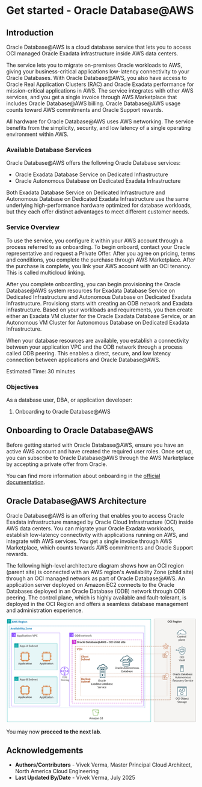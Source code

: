 
# Get started - Oracle Database@AWS

## Introduction

Oracle Database@AWS is a cloud database service that lets you to access OCI managed Oracle Exadata infrastructure inside AWS data centers.

The service lets you to migrate on-premises Oracle workloads to AWS, giving your business-critical applications low-latency connectivity to your Oracle Databases. With Oracle Database@AWS, you also have access to Oracle Real Application Clusters (RAC) and Oracle Exadata performance for mission-critical applications in AWS. The service integrates with other AWS services, and you get a single invoice through AWS Marketplace that includes Oracle Database@AWS billing. Oracle Database@AWS usage counts toward AWS commitments and Oracle Support rewards.

All hardware for Oracle Database@AWS uses AWS networking. The service benefits from the simplicity, security, and low latency of a single operating environment within AWS.

### Available Database Services

Oracle Database@AWS offers the following Oracle Database services:

* Oracle Exadata Database Service on Dedicated Infrastructure
* Oracle Autonomous Database on Dedicated Exadata Infrastructure

Both Exadata Database Service on Dedicated Infrastructure and Autonomous Database on Dedicated Exadata Infrastructure use the same underlying high-performance hardware optimized for database workloads, but they each offer distinct advantages to meet different customer needs.

### Service Overview

To use the service, you configure it within your AWS account through a process referred to as onboarding. To begin onboard, contact your Oracle representative and request a Private Offer. After you agree on pricing, terms and conditions, you complete the purchase through AWS Marketplace. After the purchase is complete, you link your AWS account with an OCI tenancy. This is called multicloud linking.

After you complete onboarding, you can begin provisioning the Oracle Database@AWS system resources for Exadata Database Service on Dedicated Infrastructure and Autonomous Database on Dedicated Exadata Infrastructure. Provisiong starts with creating an ODB network and Exadata infrastructure. Based on your workloads and requirements, you then create either an Exadata VM cluster for the Oracle Exadata Database Service, or an Autonomous VM Cluster for Autonomous Database on Dedicated Exadata Infrastructure.

When your database resources are available, you establish a connectivity between your application VPC and the ODB network through a process called ODB peering. This enables a direct, secure, and low latency connection between applications and Oracle Database@AWS.

Estimated Time: 30 minutes

### Objectives

As a database user, DBA, or application developer:

1. Onboarding to Oracle Database@AWS

## Onboarding to Oracle Database@AWS

Before getting started with Oracle Database@AWS, ensure you have an active AWS account and have created the required user roles. Once set up, you can subscribe to Oracle Database@AWS through the AWS Marketplace by accepting a private offer from Oracle.

You can find more information about onboarding in the [official documentation](https://docs.aws.amazon.com/odb/latest/UserGuide/setting-up.html).

## Oracle Database@AWS Architecture

Oracle Database@AWS is an offering that enables you to access Oracle Exadata infrastructure managed by Oracle Cloud Infrastructure (OCI) inside AWS data centers. You can migrate your Oracle Exadata workloads, establish low-latency connectivity with applications running on AWS, and integrate with AWS services. You get a single invoice through AWS Marketplace, which counts towards AWS commitments and Oracle Support rewards.

The following high-level architecture diagram shows how an OCI region (parent site) is connected with an AWS region's Availability Zone (child site) through an OCI managed network as part of Oracle Database@AWS. An application server deployed on Amazon EC2 connects to the Oracle Databases deployed in an Oracle Database (ODB) network through ODB peering. The control plane, which is highly available and fault-tolerant, is deployed in the OCI Region and offers a seamless database management and administration experience.

   ![Oracle Database@AWS Architecture](./images/odbaws-region-architecture-diagram-2.png "")

You may now **proceed to the next lab**.

## Acknowledgements

* **Authors/Contributors** - Vivek Verma, Master Principal Cloud Architect, North America Cloud Engineering
* **Last Updated By/Date** - Vivek Verma, July 2025
